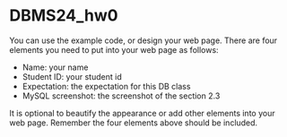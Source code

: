 # DBMS24_hw0

You can use the example code, or design your web page. There are four elements you need to put into your web page as follows:
- Name: your name
- Student ID: your student id
- Expectation: the expectation for this DB class
- MySQL screenshot: the screenshot of the section 2.3

It is optional to beautify the appearance or add other elements into your web page. Remember the four elements above should be included.
